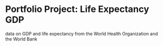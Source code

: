 # Portfolio Project: Life Expectancy GDP
 data on GDP and life expectancy from the World Health Organization and the World Bank
